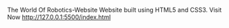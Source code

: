 The World Of Robotics-Website
Website built using HTML5 and CSS3.
Visit Now
http://127.0.0.1:5500/index.html

